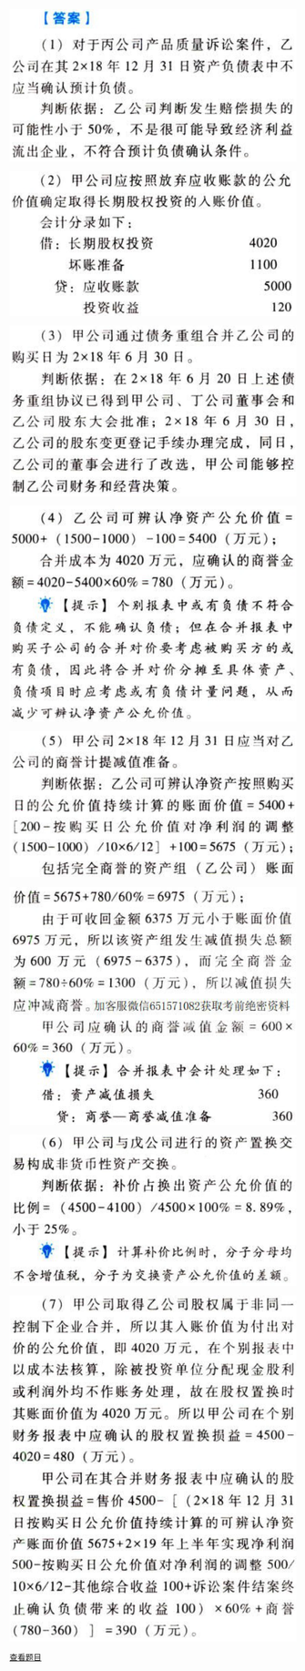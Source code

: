 ![](387299377ccc84edd0c90a043e98676e.png)

![](5bc65421da388d0a6d6b5766e4387df0.png)

![](d54b7aa07a580f254e18dceb149e986d.png)

![](98de9bd4c58be9f77eef51cca315ac62.png)

![](3ea737f11f556b864eca1bf6626b58d0.png)

![](286fd13c3580b62bebd13f9f62fc895c.png)

![](2617cf386c8bf2a691748a5ca9223091.png)

![](1f05d0c1ac34d96ac280faf1b22cbc5c.png)

[查看题目](../专题二_或有事项+债务重组+非货币性资产交换+企业合并+商誉减值等.md#1-题目)

